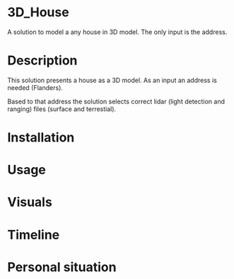 # 3D_House

A solution to model a any house in 3D model. The only input is the address.

# Description



This solution presents a house as a 3D model. As an input an address is needed (Flanders). 



Based to that address the solution selects correct lidar (light detection and ranging) files (surface and terrestial). 

# Installation

# Usage

# Visuals

# Timeline

# Personal situation